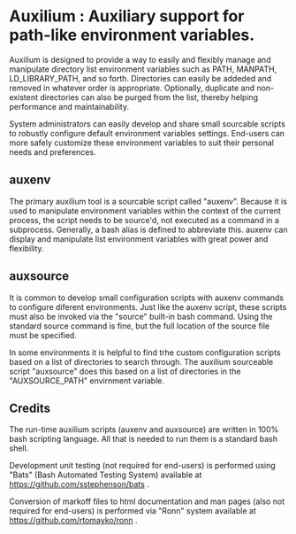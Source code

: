 # Auxilium : Auxiliary support for path-like environment variables.

Auxilium is designed to provide a way to easily and flexibly manage and manipulate
directory list environment variables such as PATH, MANPATH, LD_LIBRARY_PATH, and so
forth. Directories can easily be addeded and removed in whatever order is appropriate.
Optionally, duplicate and non-existent directories can also be purged from the list,
thereby helping performance and maintainability.

System administrators can easily develop and share small sourcable scripts to robustly
configure default environment variables settings. End-users can more safely customize
these environment variables to suit their personal needs and preferences.

## auxenv

The primary auxilium tool is a sourcable script called "auxenv". Because it is used to
manipulate environment variables within the context of the current process, the script
needs to be source'd, not executed as a command in a subprocess. Generally, a bash alias
is defined to abbreviate this. auxenv can display and manipulate list environment
variables with great power and flexibility.

## auxsource

It is common to develop small configuration scripts with auxenv commands to configure
diferent environments. Just like the auxenv script, these scripts must also be invoked
via the "source" built-in bash command. Using the standard source command is fine,
but the full location of the source file must be specified.

In some environments it is helpful to find trhe custom configuration scripts based on
a list of directories to search through. The auxilium sourceable script "auxsource"
does this based on a list of directories in the "AUXSOURCE_PATH" envirnment variable.

## Credits

The run-time auxilium scripts (auxenv and auxsource) are written in 100% bash scripting
language. All that is needed to run them is a standard bash shell.

Development unit testing (not required for end-users) is performed using "Bats" (Bash
Automated Testing System) available at https://github.com/sstephenson/bats .

Conversion of markoff files to html documentation and man pages (also not required
for end-users) is performed via "Ronn" system available at https://github.com/rtomayko/ronn .
